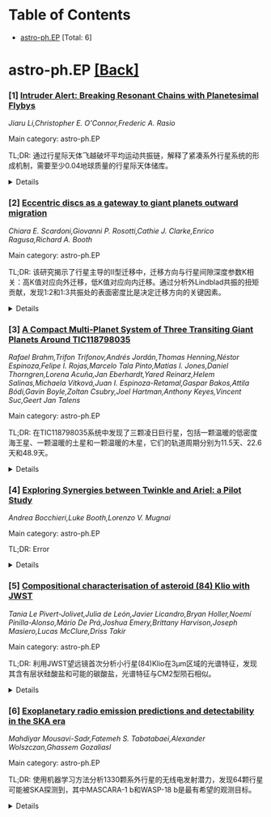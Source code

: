 <div id=toc></div>

# Table of Contents

- [astro-ph.EP](#astro-ph.EP) [Total: 6]


<div id='astro-ph.EP'></div>

# astro-ph.EP [[Back]](#toc)

### [1] [Intruder Alert: Breaking Resonant Chains with Planetesimal Flybys](https://arxiv.org/abs/2510.18955)
*Jiaru Li,Christopher E. O'Connor,Frederic A. Rasio*

Main category: astro-ph.EP

TL;DR: 通过行星际天体飞越破坏平均运动共振链，解释了紧凑系外行星系统的形成机制，需要至少0.04地球质量的行星际天体储库。


<details>
  <summary>Details</summary>
Motivation: 研究紧凑系外行星系统如何从初始的共振链状态演化到当前的非共振构型，验证"打破链条"假说。

Method: 使用N体模拟和半解析计算，分析行星际天体飞越对平均运动共振链的破坏作用。

Result: 发现需要至少0.04地球质量的行星际天体储库才能破坏共振链，且系统在最后一次飞越后约1亿年内经常不稳定。

Conclusion: 这种机制在具有足够质量储库和有效注入机制的系统中有作用，预测共振内系统与动态活跃外构型之间存在反相关性。

Abstract: The orbital architectures of compact exoplanet systems record their
complicated dynamical histories. Recent research supports the
``breaking-the-chains'' hypothesis, which proposes that compact systems
typically form in chains of mean-motion resonances (MMRs) but subsequently
break out on a $\sim 100$Myr timescale. We investigate a scenario for breaking
the chains through intermittent flybys of planetesimals originating from a
distant reservoir. Using $N$-body simulations and semi-analytical calculations,
we characterize the disruption of MMRs through these flybys. We find a
planetesimal reservoir of total mass $\gtrsim 0.04 M_{\oplus}$ is required to
disrupt MMR chains, depending on the mass distribution and the typical number
of flybys executed by each planetesimal. We verify that systems disrupted in
this way are frequently unstable to close encounters within $\sim 100$Myr of
the final flyby. This mechanism operates in systems with both a sufficiently
massive reservoir and an efficient mechanism for planetesimal injection.
Consequently, we predict an anti-correlation between resonant inner systems and
dynamically active outer configurations.

</details>


### [2] [Eccentric discs as a gateway to giant planets outward migration](https://arxiv.org/abs/2510.18970)
*Chiara E. Scardoni,Giovanni P. Rosotti,Cathie J. Clarke,Enrico Ragusa,Richard A. Booth*

Main category: astro-ph.EP

TL;DR: 该研究揭示了行星主导的II型迁移中，迁移方向与行星间隙深度参数K相关：高K值对应向外迁移，低K值对应向内迁移。通过分析外Lindblad共振的扭矩贡献，发现1:2和1:3共振处的表面密度比是决定迁移方向的关键因素。


<details>
  <summary>Details</summary>
Motivation: 理解行星主导的II型迁移中向内/向外迁移的驱动机制，以及为什么迁移方向与间隙深度参数K相关。

Method: 使用Fargo3D流体动力学代码进行2D、活行星、长期模拟，研究1-13木星质量行星在盘厚度比0.03-0.1范围内的迁移，分析轨道元素和间隙结构演化，以及外Lindblad共振的扭矩贡献。

Result: 所有行星初始都向内迁移，但足够高K值的行星最终会进入扭矩反转阶段，迁移变为向外，最终停滞。这种行为与外盘偏心增长和间隙结构变化相关。1:2和1:3外Lindblad共振处的表面密度比与迁移方向相关。

Conclusion: 行星主导机制中的向外迁移主要由1:2和1:3共振的相对重要性控制，间隙轮廓在决定迁移方向中起关键作用。

Abstract: Recent studies on planet-dominated Type II migration demonstrated the
presence of a correlation between the direction of planet migration and the
parameter K describing the depth of the planetary gap. It was found that high
(low) value for K correspond to outward (inward) migration. In this paper we
aim at understanding the mechanism driving inward/outward migration and why it
correlates with the gap depth. We performed a suite of 2D, live-planet,
long-term simulations of massive planets migrating in discs with the hydro-code
Fargo3D. We focus on a range of planet masses (1-13 m_J) and disc aspect ratios
(0.03-0.1) and analyze the evolution of orbital elements and gap structure. We
also study the torque contributions from outer Lindblad resonances to
investigate their role in the migration outcome. We find that, while all
planets initially migrate inwards, those with high enough K eventually enter a
phase in which the torque reverses sign and migration becomes outwards, until
eventually stalling. This behavior is associated with eccentricity growth in
the outer disc and changes in the gap structure. We identify the surface
density ratio at the 1:2 and 1:3 outer Lindblad resonances as a key output
diagnostic that correlates with the migration direction. This ratio regulates
the migration for all the cases where the massive planet remains in an almost
circular orbit and the outer gap region exhibits moderate eccentricity. This
characteristic sequence of inward-reversal-outwards-stalling occurs for a
variety of K values and thus further work is required to identify the
simulation input parameters that determine the onset of this sequence. Our
results suggest that outward migration in the planet-dominated regime is
primarily governed by the relative importance of the 1:2 and 1:3 resonances
and, therefore, the gap profile plays a crucial role in determining the
direction of migration.

</details>


### [3] [A Compact Multi-Planet System of Three Transiting Giant Planets Around TIC118798035](https://arxiv.org/abs/2510.19162)
*Rafael Brahm,Trifon Trifonov,Andrés Jordán,Thomas Henning,Néstor Espinoza,Felipe I. Rojas,Marcelo Tala Pinto,Matías I. Jones,Daniel Thorngren,Lorena Acuña,Jan Eberhardt,Yared Reinarz,Helem Salinas,Michaela Vítková,Juan I. Espinoza-Retamal,Gaspar Bakos,Attila Bódi,Gavin Boyle,Zoltan Csubry,Joel Hartman,Anthony Keyes,Vincent Suc,Geert Jan Talens*

Main category: astro-ph.EP

TL;DR: 在TIC118798035系统中发现了三颗凌日巨行星，包括一颗温暖的低密度海王星、一颗温暖的土星和一颗温暖的木星，它们的轨道周期分别为11.5天、22.6天和48.9天。


<details>
  <summary>Details</summary>
Motivation: 通过TESS任务数据识别凌日候选行星，并利用地面观测确认，研究该多行星系统的物理特性和形成历史。

Method: 使用TESS数据识别凌日候选体，结合FEROS、HARPS和ESPRESSO的径向速度观测，通过N体轨道拟合分析凌星时间变化和径向速度数据。

Result: 发现三颗巨行星：b行星（0.025MJ，0.655RJ，11.5天）、c行星（0.403MJ，0.973RJ，22.6天）、d行星（0.773MJ，0.923RJ，48.9天）。这些行星的金属丰度不完全遵循太阳系巨行星的质量-金属丰度相关性。

Conclusion: TIC118798035是唯一拥有超过两颗半径大于0.5RJ的凌日行星且具有精确轨道和物理特征的系统，适合未来大气研究，其形成历史可能与太阳系有所不同。

Abstract: We report the discovery and characterization of three transiting giant
planets in the TIC118798035 system. The three planets were identified as
transiting candidates from data of the TESS mission, and confirmed with
ground-based photometric transit observations along with radial velocity
variations obtained with FEROS, HARPS and ESPRESSO. The three planets present
transit timing variations (TTVs). We performed a N-body orbital fitting to the
TTVs and radial velocities finding that TIC118798035 b is as warm low-density
Neptune with a mass of 0.0250$\pm$0.0023 $M_J$, a radius of 0.655$\pm$0.018
$R_J$, and an orbital period of 11.507 d; TIC118798035 c is a warm Saturn with
a mass of 0.403$\pm$0.024 $M_J$, a radius of 0.973$\pm$0.023 $R_J$, and an
orbital period of 22.564 d; and TIC118798035 d is a warm Jupiter with a mass of
0.773$\pm$0.052 $M_J$, a radius of 0.923$\pm$0.044 $R_J$, and an orbital period
of 48.925 d. The bulk metallicities of the three planets don't fully follow the
mass-metallicity correlation found for the giant planets of the solar system,
which hints at a somewhat different formation history for the planets of the
TIC118798035 system. TIC118798035 is the only system having more than two
transiting planets larger than 0.5 $R_J$ with a precise orbital and physical
characterization, amenable for future atmospheric studies.

</details>


### [4] [Exploring Synergies between Twinkle and Ariel: a Pilot Study](https://arxiv.org/abs/2510.19594)
*Andrea Bocchieri,Luke Booth,Lorenzo V. Mugnai*

Main category: astro-ph.EP

TL;DR: Error


<details>
  <summary>Details</summary>
Motivation: Error

Method: Error

Result: Error

Conclusion: Error

Abstract: Launching in 2027 and 2029, respectively, Twinkle and Ariel will conduct the
first large-scale homogeneous spectroscopic surveys of the atmospheres of
hundreds of diverse exoplanets. This will fundamentally transition the field to
an era of population-level characterisation. In this pilot study, we aim to
explore possible synergies between Twinkle and Ariel to determine for instance
whether prior Twinkle observations can substantially inform the target
selection and observing strategy of Ariel. This study primarily aims to
encourage further investigation by both consortium communities by showing what
a potential scientific synergy would look like on a promising scientific case
that requires further exploration. For this aim, we select a small subset of
"cool" planets that are also particularly well-suited to be observed by Twinkle
and therefore Ariel. By using representative noise estimates for both missions,
we compute the number of visits required for an observation. Then, we simulate
and retrieve transmission spectra of each target, assuming gaseous,
H2/He-dominated atmospheres and various atmospheric models. For all candidates,
we find that atmospheric parameters are generally retrieved well within 1-sigma
to input values, with Ariel typically achieving tighter constraints. We
demonstrate that for a small subset of cool gaseous planets, exploitable
synergies exist between Twinkle and Ariel observations and Twinkle may very
well provide a vantage point to plan Ariel observations. The true extent of the
potential synergies, far beyond our considered sample, will be determined by
the final target lists. Once Twinkle is operational and its performance is
known, it could reliably inform Ariel's target prioritization and Ariel's
capabilities which are already well-established can help define optimal targets
and observational approaches for Twinkle.

</details>


### [5] [Compositional characterisation of asteroid (84) Klio with JWST](https://arxiv.org/abs/2510.19717)
*Tania Le Pivert-Jolivet,Julia de León,Javier Licandro,Bryan Holler,Noemí Pinilla-Alonso,Mário De Prá,Joshua Emery,Brittany Harvison,Joseph Masiero,Lucas McClure,Driss Takir*

Main category: astro-ph.EP

TL;DR: 利用JWST望远镜首次分析小行星(84)Klio在3μm区域的光谱特征，发现其含有层状硅酸盐和可能的碳酸盐，光谱特征与CM2型陨石相似。


<details>
  <summary>Details</summary>
Motivation: 研究原始C型小行星的组成对于理解太阳系形成过程中挥发物的分布至关重要，特别是内主带小行星带中的低反照率家族，它们是碳质近地小行星(如龙宫和贝努)的重要来源。

Method: 使用JWST上的NIRSpec仪器测量Klio的红外光谱(0.97-5.10μm)，采用NEATM热模型提取反射光谱，通过高斯拟合分析2.8、3.4和3.9μm区域的谱线特征。

Result: 在2.776±0.001μm处发现层状硅酸盐吸收带，在3.9μm处发现深度为0.020±0.001的碳酸盐吸收带，未检测到3.4μm处的有机物吸收特征。Klio的光谱特征与某些CM2型陨石相似。

Conclusion: Klio小行星含有层状硅酸盐和可能的碳酸盐，其组成与CM2型碳质球粒陨石类似，这为了解太阳系原始物质的分布提供了重要信息。

Abstract: The analysis of the composition of primitive C$-$complex asteroids is
essential to understand the distribution of volatiles in the Solar System since
its formation. Primitive low-albedo families within the inner main asteroid
belt are of particular interest because they are a significant source of
carbonaceous near-Earth asteroids, such as Ryugu and Bennu. This study, part of
the JWST SAMBA3 project (Spectral Analysis of Main Belt Asteroids in the 3
$\mu$m region), report the first spectroscopic analysis of asteroid (84) Klio
in the 3 $\mu$m region, in order to better constrain its composition. We
analysed the infrared (0.97$-$5.10 $\mu$m) Spectrum of Klio measured by the
NIRSpec instrument on board JWST. We used the NEATM thermal model to extract
the reflectance spectrum of the asteroid. Several spectral features were then
analysed in the 2.8, 3.4, and 3.9 $\mu$m regions by different Gaussian fitting.
The Spectrum of Klio shows an absorption band at 2.776 $\pm$ 0.001 $\mu$m that
we attributed to phyllosilicates. We compared the position and shape of the
feature with that observed in primitive materials such as carbonaceous
chondrites and returned samples from Ryugu and Bennu. The position and shape of
the 2.8 $\mu$m band, as well as the presence of a 0.7 $\mu$m band in the
visible, suggest that Klio's spectrum is similar to certain CM2 meteorites. We
observed an absorption band around 3.9 $\mu$m, with a depth of $0.020 \pm
0.001$ that could be attributed to carbonates. We could not clearly detect any
absorption associated with organics at 3.4 $\mu$m.

</details>


### [6] [Exoplanetary radio emission predictions and detectability in the SKA era](https://arxiv.org/abs/2510.19776)
*Mahdiyar Mousavi-Sadr,Fatemeh S. Tabatabaei,Alexander Wolszczan,Ghassem Gozaliasl*

Main category: astro-ph.EP

TL;DR: 使用机器学习方法分析1330颗系外行星的无线电发射潜力，发现64颗行星可能被SKA探测到，其中MASCARA-1 b和WASP-18 b是最有希望的观测目标。


<details>
  <summary>Details</summary>
Motivation: 随着数千颗系外行星的发现和平方公里阵列(SKA)的发展，需要评估系外行星的无线电发射潜力，以寻找潜在的可居住行星。

Method: 结合辐射计波德定律和机器学习技术，使用随机森林模型分析行星质量、半径、轨道半长轴和距离等参数来预测无线电通量和频率。

Result: 识别出64颗可被SKA探测的系外行星，其中MASCARA-1 b预测通量7.209 mJy(135.1 MHz)，WASP-18 b预测通量18.638 mJy(812.9 MHz)，信噪比分别超过400和4236。

Conclusion: SKA能够探测到气态巨行星，但需要考虑无线电淬灭效应对目标选择的影响。

Abstract: Radio observations provide a window into a planet's interior and play a
crucial role in studying its atmosphere and surface, key factors to find
potential habitability. The discovery of thousands of exoplanets, together with
advances in radio astronomy through the Square Kilometre Array (SKA), motivates
the search for planetary-scale radio emissions. Here, we employ the radiometric
Bode's law (RBL) and machine learning techniques to analyze a dataset of 1330
confirmed exoplanets, aiming to estimate their potential radio emission.
Permutation Importance (PI) and SHapley Additive exPlanations (SHAP) analyses
indicate that a planet's mass, radius, orbital semi-major axis, and distance
from Earth are sufficient to dependably forecast its radio flux and frequency.
The random forest model accurately reproduces these radio characteristics,
confirming its reliability for exoplanetary radio predictions. Considering
observational constraints, we find that 64 exoplanets could generate signals
detectable by the SKA, 52 of which remain observable in the intermediate AA*
deployment. Among these, MASCARA-1 b stands out with a predicted flux of 7.209
mJy at 135.1 MHz, making it an excellent SKA-Low target. Meanwhile, WASP-18 b,
with a flux of 18.638 mJy peaking at 812.9 MHz, is the most promising candidate
for SKA-Mid. These results show that the SKA can detect gas giants, such as
MASCARA-1 b (SNR>400) and WASP-18 b (SNR>4236), within feasible integration
times. Additionally, we identify four candidates (HATS-18 b, WASP-12 b,
WASP-103 b, and WASP-121 b) that are likely affected by radio quenching,
highlighting the importance of considering this effect in target selection for
observation campaigns.

</details>
